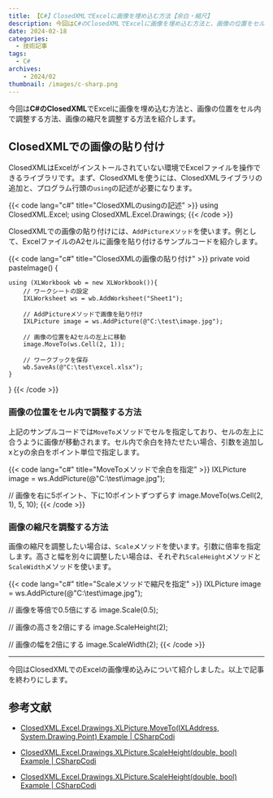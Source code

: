 ```yaml
---
title: 【C#】ClosedXMLでExcelに画像を埋め込む方法【余白・縮尺】
description: 今回はC#のClosedXMLでExcelに画像を埋め込む方法と、画像の位置をセル内で調整する方法、画像の縮尺を調整する方法を紹介します。
date: 2024-02-18
categories: 
  - 技術記事
tags: 
  - C#
archives:
    - 2024/02
thumbnail: /images/c-sharp.png
---
```


今回は**C#**の**ClosedXML**でExcelに画像を埋め込む方法と、画像の位置をセル内で調整する方法、画像の縮尺を調整する方法を紹介します。

## ClosedXMLでの画像の貼り付け

ClosedXMLはExcelがインストールされていない環境でExcelファイルを操作できるライブラリです。まず、ClosedXMLを使うには、ClosedXMLライブラリの追加と、プログラム行頭の`using`の記述が必要になります。

{{< code lang="c#" title="ClosedXMLのusingの記述" >}}
using ClosedXML.Excel;
using ClosedXML.Excel.Drawings;
{{< /code >}}

ClosedXMLでの画像の貼り付けには、`AddPictureメソッド`を使います。例として、ExcelファイルのA2セルに画像を貼り付けるサンプルコードを紹介します。

{{< code lang="c#" title="ClosedXMLの画像の貼り付け" >}}
private void pasteImage() {
 
    using (XLWorkbook wb = new XLWorkbook()){
        // ワークシートの設定
        IXLWorksheet ws = wb.AddWorksheet("Sheet1");
 
        // AddPictureメソッドで画像を貼り付け
        IXLPicture image = ws.AddPicture(@"C:\test\image.jpg");

        // 画像の位置をA2セルの左上に移動
        image.MoveTo(ws.Cell(2, 1));
 
        // ワークブックを保存
        wb.SaveAs(@"C:\test\excel.xlsx");
    }
}
{{< /code >}}

### 画像の位置をセル内で調整する方法

上記のサンプルコードでは`MoveTo`メソッドでセルを指定しており、セルの左上に合うように画像が移動されます。セル内で余白を持たせたい場合、引数を追加しxとyの余白をポイント単位で指定します。

{{< code lang="c#" title="MoveToメソッドで余白を指定" >}}
IXLPicture image = ws.AddPicture(@"C:\test\image.jpg");

// 画像を右に5ポイント、下に10ポイントずつずらす 
image.MoveTo(ws.Cell(2, 1), 5, 10);
{{< /code >}}

### 画像の縮尺を調整する方法

画像の縮尺を調整したい場合は、`Scale`メソッドを使います。引数に倍率を指定します。高さと幅を別々に調整したい場合は、それぞれ`ScaleHeight`メソッドと`ScaleWidth`メソッドを使います。

{{< code lang="c#" title="Scaleメソッドで縮尺を指定" >}}
IXLPicture image = ws.AddPicture(@"C:\test\image.jpg");

// 画像を等倍で0.5倍にする
image.Scale(0.5);

// 画像の高さを2倍にする
image.ScaleHeight(2);

// 画像の幅を2倍にする
image.ScaleWidth(2);
{{< /code >}}

* * *

今回はClosedXMLでのExcelの画像埋め込みについて紹介しました。以上で記事を終わりにします。

## 参考文献

* [ClosedXML.Excel.Drawings.XLPicture.MoveTo(IXLAddress, System.Drawing.Point) Example | CSharpCodi](https://www.csharpcodi.com/csharp-examples/ClosedXML.Excel.Drawings.XLPicture.MoveTo(IXLAddress,%20System.Drawing.Point)/)

* [ClosedXML.Excel.Drawings.XLPicture.ScaleHeight(double, bool) Example | CSharpCodi](https://www.csharpcodi.com/csharp-examples/ClosedXML.Excel.Drawings.XLPicture.ScaleHeight(double,%20bool)/)

* [ClosedXML.Excel.Drawings.XLPicture.ScaleHeight(double, bool) Example | CSharpCodi](https://www.csharpcodi.com/csharp-examples/ClosedXML.Excel.Drawings.XLPicture.ScaleHeight(double,%20bool)/)